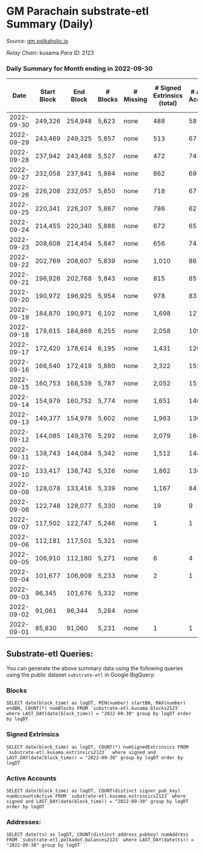 # GM Parachain substrate-etl Summary (Daily)

_Source_: [gm.polkaholic.io](https://gm.polkaholic.io)

*Relay Chain*: kusama
*Para ID*: 2123



### Daily Summary for Month ending in 2022-09-30


| Date | Start Block | End Block | # Blocks | # Missing | # Signed Extrinsics (total) | # Active Accounts | # Addresses with Balances | # Events | # Transfers | # XCM Transfers In | # XCM Transfers Out |
| ---- | ----------- | --------- | -------- | --------- | --------------------------- | ----------------- | ------------------------- | -------- | ----------- | ------------------ | ------------------- |
| 2022-09-30 | 249,326 | 254,948 | 5,623 | none  | 488 | 58 | 9,025 | 28,215 | 4,706  |   |   |
| 2022-09-29 | 243,469 | 249,325 | 5,857 | none  | 513 | 67 |  | 26,447 | 5,593  |   |   |
| 2022-09-28 | 237,942 | 243,468 | 5,527 | none  | 472 | 74 |  | 30,070 | 5,249  |   |   |
| 2022-09-27 | 232,058 | 237,941 | 5,884 | none  | 862 | 69 |  | 35,195 | 6,700  |   |   |
| 2022-09-26 | 226,208 | 232,057 | 5,850 | none  | 718 | 67 |  | 32,737 | 6,936  |   |   |
| 2022-09-25 | 220,341 | 226,207 | 5,867 | none  | 786 | 62 |  | 36,803 | 5,895  |   |   |
| 2022-09-24 | 214,455 | 220,340 | 5,886 | none  | 672 | 65 |  | 29,574 | 5,341  |   |   |
| 2022-09-23 | 208,608 | 214,454 | 5,847 | none  | 656 | 74 |  | 30,630 | 6,737  |   |   |
| 2022-09-22 | 202,769 | 208,607 | 5,839 | none  | 1,010 | 86 |  | 33,308 | 6,892  |   |   |
| 2022-09-21 | 196,926 | 202,768 | 5,843 | none  | 815 | 85 |  | 37,265 | 8,744  |   |   |
| 2022-09-20 | 190,972 | 196,925 | 5,954 | none  | 978 | 83 |  | 40,211 | 9,162  |   |   |
| 2022-09-19 | 184,870 | 190,971 | 6,102 | none  | 1,698 | 127 |  | 45,459 | 10,816  |   |   |
| 2022-09-18 | 178,615 | 184,869 | 6,255 | none  | 2,058 | 109 |  | 55,260 | 10,112  |   |   |
| 2022-09-17 | 172,420 | 178,614 | 6,195 | none  | 1,431 | 120 |  | 38,234 | 8,289  |   |   |
| 2022-09-16 | 166,540 | 172,419 | 5,880 | none  | 2,322 | 152 |  | 51,464 | 9,206  |   |   |
| 2022-09-15 | 160,753 | 166,539 | 5,787 | none  | 2,052 | 151 |  | 43,440 | 9,004  |   |   |
| 2022-09-14 | 154,979 | 160,752 | 5,774 | none  | 1,651 | 146 |  | 133,178 | 7,990  |   |   |
| 2022-09-13 | 149,377 | 154,978 | 5,602 | none  | 1,963 | 130 |  | 74,823 | 15,402  |   |   |
| 2022-09-12 | 144,085 | 149,376 | 5,292 | none  | 2,079 | 164 |  | 48,303 | 9,155  |   |   |
| 2022-09-11 | 138,743 | 144,084 | 5,342 | none  | 1,512 | 144 |  | 33,937 | 6,879  |   |   |
| 2022-09-10 | 133,417 | 138,742 | 5,326 | none  | 1,862 | 138 |  | 36,979 | 6,950  |   |   |
| 2022-09-09 | 128,078 | 133,416 | 5,339 | none  | 1,167 | 84 |  | 26,698 | 2,571  |   |   |
| 2022-09-08 | 122,748 | 128,077 | 5,330 | none  | 19 | 9 |  | 11,153 | 349  |   |   |
| 2022-09-07 | 117,502 | 122,747 | 5,246 | none  | 1 | 1 |  | 10,540 | 31  |   |   |
| 2022-09-06 | 112,181 | 117,501 | 5,321 | none  |  |  |  | 10,653 |   |   |   |
| 2022-09-05 | 106,910 | 112,180 | 5,271 | none  | 6 | 4 |  | 10,718 | 126  |   |   |
| 2022-09-04 | 101,677 | 106,909 | 5,233 | none  | 2 | 1 |  | 10,547 | 61  |   |   |
| 2022-09-03 | 96,345 | 101,676 | 5,332 | none  |  |  |  | 10,675 |   |   |   |
| 2022-09-02 | 91,061 | 96,344 | 5,284 | none  |  |  |  | 10,578 |   |   |   |
| 2022-09-01 | 85,830 | 91,060 | 5,231 | none  | 1 | 1 |  | 10,507 | 30  |   |   |

## Substrate-etl Queries:
You can generate the above summary data using the following queries using the public dataset `substrate-etl` in Google BigQuery:


### Blocks
```
SELECT date(block_time) as logDT, MIN(number) startBN, MAX(number) endBN, COUNT(*) numBlocks FROM `substrate-etl.kusama.blocks2123`  where LAST_DAY(date(block_time)) = "2022-09-30" group by logDT order by logDT
```


### Signed Extrinsics
```
SELECT date(block_time) as logDT, COUNT(*) numSignedExtrinsics FROM `substrate-etl.kusama.extrinsics2123`  where signed and LAST_DAY(date(block_time)) = "2022-09-30" group by logDT order by logDT
```


### Active Accounts
```
SELECT date(block_time) as logDT, COUNT(distinct signer_pub_key) numAccountsActive FROM `substrate-etl.kusama.extrinsics2123` where signed and LAST_DAY(date(block_time)) = "2022-09-30" group by logDT order by logDT
```


### Addresses:
```
SELECT date(ts) as logDT, COUNT(distinct address_pubkey) numAddress FROM `substrate-etl.polkadot.balances2123` where LAST_DAY(date(ts)) = "2022-09-30" group by logDT```

